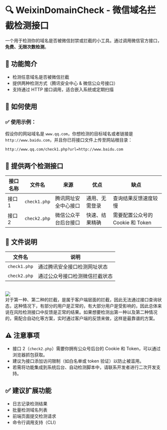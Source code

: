 # 🔍 WeixinDomainCheck - 微信域名拦截检测接口

一个用于检测你的域名是否被微信封禁或拦截的小工具。通过调用微信官方接口，**免费、无限次数检测**。

## 📌 功能简介

- 检测任意域名是否被微信拦截
- 提供两种检测方式（腾讯安全中心 & 微信公众号接口）
- 支持通过 HTTP 接口调用，适合嵌入系统或定期扫描

## 🚀 如何使用

### ✅ 使用示例：

假设你的网站域名是 `www.qq.com`，你想检测的目标域名或者链接是 `http://www.baidu.com`，并且你已将接口文件上传至网站根目录：

```
http://www.qq.com/check1.php?url=http://www.baidu.com
```

## 🔁 提供两个检测接口

| 接口名称 | 文件名       | 来源                       | 优点             | 缺点                          |
|----------|--------------|----------------------------|------------------|-------------------------------|
| 接口1    | `check1.php` | 腾讯网址安全中心接口       | 通用、无需登录   | 查询结果反馈速度较慢                  |
| 接口2    | `check2.php` | 微信公众平台后台接口       | 快速、结果精确   | 需要配置公众号的 Cookie 和 Token |

## 📂 文件说明

| 文件名       | 说明                           |
|--------------|--------------------------------|
| `check1.php` | 通过腾讯安全接口检测网址状态   |
| `check2.php` | 通过公众号接口检测微信拦截状态 |
<br>
<img src="https://p5.ssl.qhimg.com/t11b673bcd66fb296783c0378c8.jpg" />
<br>
对于第一种、第二种的拦截，是属于客户端层面的拦截，因此无法通过接口查询状态，这种情况下，有部分的用户是正常的，有大部分用户是受影响的，因此总体来说在风险检测接口中反馈是正常的结果。如果想要检测出第一种以及第二种情况的，需配合自动化等方案，实时通过客户端的反馈来做，这样是最靠谱的方案。

## ⚠️ 注意事项

- 接口 2（`check2.php`）需要你拥有公众号后台的 Cookie 和 Token，可以通过浏览器抓包获取。
- 建议为接口添加访问限制（如白名单或 token 验证）以防止被滥用。
- 若需将功能集成到系统后台、自动检测脚本中，请联系开发者进行二次开发支持。

## ✅ 建议扩展功能

- 日志记录检测结果
- 批量检测域名列表
- 前端页面提交检测请求
- 命令行调用支持（CLI）
